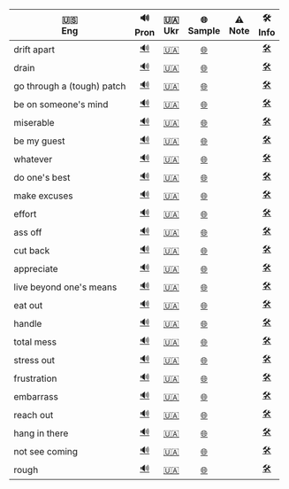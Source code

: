 ﻿| 🇺🇸 </br>Eng | 🔊 </br>Pron | 🇺🇦 </br>Ukr | 🌐 </br>Sample | ⚠️ </br>Note | 🛠️ </br>Info |
| --- | :---: | :---: | :---: | :---: | :---: |
| drift apart | [🔊](# "дрифт епарт") | [🇺🇦](# "віддалятись один від одного (емоційно)") | [🌐](# "We used to be close, but we’ve been drifting apart lately.") |  | [🛠️](# "phrasal verb") |
| drain | [🔊](# "дрейн") | [🇺🇦](# "виснажувати") | [🌐](# "It's been draining dealing with all these problems.") |  | [🛠️](# "verb") |
| go through a (tough) patch | [🔊](# "ґо θру е тaф пач") | [🇺🇦](# "переживати важкий період") | [🌐](# "She's going through a really tough patch at work.") |  | [🛠️](# "idiom") |
| be on someone's mind | [🔊](# "бі он самванз майнд") | [🇺🇦](# "не йде з голови, постійно думати про щось") | [🌐](# "You've been on my mind all day.") |  | [🛠️](# "idiom") |
| miserable | [🔊](# "мі́зерабл") | [🇺🇦](# "нещасний, жалюгідний") | [🌐](# "He felt miserable after the argument.") |  | [🛠️](# "adjective") |
| be my guest | [🔊](# "бі май ґест") | [🇺🇦](# "прошу, не соромся") | [🌐](# "If you want to use the phone, be my guest.") |  | [🛠️](# "idiom") |
| whatever | [🔊](# "вот'евер") | [🇺🇦](# "що б не, байдуже що") | [🌐](# "You can choose whatever you like.") |  | [🛠️](# "determiner, pronoun, adverb") |
| do one's best | [🔊](# "ду ванз бест") | [🇺🇦](# "робити все можливе") | [🌐](# "I'm doing my best to stay focused.") |  | [🛠️](# "verb phrase") |
| make excuses | [🔊](# "мейкінґ екск'юзіз") | [🇺🇦](# "виправдовуватись, знаходити відмовки") | [🌐](# "He’s always making excuses for being late.") |  | [🛠️](# "verb phrase") |
| effort | [🔊](# "е́ферт") | [🇺🇦](# "зусилля, старання") | [🌐](# "She put a lot of effort into preparing for the exam.") |  | [🛠️](# "noun") |
| ass off | [🔊](# "ес оф") | [🇺🇦](# "до нестями, дуже сильно") | [🌐](# "He was working his ass off to finish the project on time.") |  | [🛠️](# "idiom (informal, vulgar)") |
| cut back | [🔊](# "кат бек") | [🇺🇦](# "скорочувати, зменшувати (витрати, споживання тощо)") | [🌐](# "We need to cut back on our spending this month.") |  | [🛠️](# "phrasal verb") |
| appreciate | [🔊](# "епрі́шіейт") | [🇺🇦](# "цінувати, усвідомлювати") | [🌐](# "I really appreciate your help with the project.") |  | [🛠️](# "verb") |
| live beyond one's means | [🔊](# "лівінґ бі'йонд ёр мінз") | [🇺🇦](# "жити не по кишені") | [🌐](# "He's constantly in debt because he's living beyond his means.") |  | [🛠️](# "idiom") |
| eat out | [🔊](# "іт аут") | [🇺🇦](# "їсти не вдома, харчуватись у закладах") | [🌐](# "We enjoy eating out on weekends.") |  | [🛠️](# "phrasal verb") |
| handle | [🔊](# "ге́ндл") | [🇺🇦](# "справлятися, керувати") | [🌐](# "He knows how to handle difficult situations.") |  | [🛠️](# "verb") |
| total mess | [🔊](# "то́тл мес") | [🇺🇦](# "повний безлад") | [🌐](# "After the party, the house was a total mess.") |  | [🛠️](# "noun phrase") |
| stress out | [🔊](# "стрес аут") | [🇺🇦](# "нервувати, сильно переживати") | [🌐](# "She's been stressing out over the final exams.") |  | [🛠️](# "phrasal verb") |
| frustration | [🔊](# "фрастре́йшн") | [🇺🇦](# "розчарування, фрустрація") | [🌐](# "He couldn't hide his frustration after losing the game.") |  | [🛠️](# "noun") |
| embarrass | [🔊](# "ембе́рес") | [🇺🇦](# "збентежений") | [🌐](# "He felt embarrassed after forgetting her name.") |  | [🛠️](# "adjective") |
| reach out | [🔊](# "річ аут") | [🇺🇦](# "звертатися, встановлювати контакт") | [🌐](# "She is reaching out to old friends for support.") |  | [🛠️](# "phrasal verb") |
| hang in there | [🔊](# "хэн ін зеер") | [🇺🇦](# "тримайся, не здавайся") | [🌐](# "I know things are hard right now, but hang in there!") |  | [🛠️](# "idiom") |
| not see coming | [🔊](# "нот сі камінґ") | [🇺🇦](# "не очікувати, не передбачити") | [🌐](# "That plot twist was something I really didn’t see coming.") |  | [🛠️](# "idiom") |
| rough | [🔊](# "раф") | [🇺🇦](# "грубий, жорсткий, нерівний") | [🌐](# "The surface of the rock was rough to the touch.") |  | [🛠️](# "adjective") |
